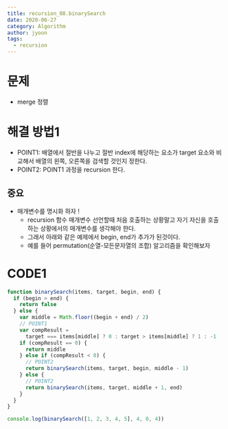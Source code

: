 ```yaml
---
title: recursion_08.binarySearch
date: 2020-06-27
category: Algorithm
author: jyoon
tags:
  - recursion
---
```

 
# 문제

- merge 정렬

# 해결 방법1

- POINT1: 배열에서 절반을 나누고 절반 index에 해당하는 요소가 target 요소와 비교해서 배열의 왼쪽, 오른쪽을 검색할 것인지 정한다.
- POINT2: POINT1 과정을 recursion 한다.

## 중요

- 매개변수를 명시화 하자 !
    - recursion 함수 매개변수 선언할때 처음 호출하는 상황말고 자기 자신을 호출하는 상황에서의 매개변수를 생각해야 한다.
    - 그래서 아래와 같은 예제에서 begin, end가 추가가 된것이다.
    - 예를 들어 permutation(순열-모든문자열의 조합) 알고리즘을 확인해보자

# CODE1

```js
function binarySearch(items, target, begin, end) {
  if (begin > end) {
    return false
  } else {
    var middle = Math.floor((begin + end) / 2)
    // POINT1
    var compResult =
      target === items[middle] ? 0 : target > items[middle] ? 1 : -1
    if (compResult == 0) {
      return middle
    } else if (compResult < 0) {
      // POINT2
      return binarySearch(items, target, begin, middle - 1)
    } else {
      // POINT2
      return binarySearch(items, target, middle + 1, end)
    }
  }
}

console.log(binarySearch([1, 2, 3, 4, 5], 4, 0, 4))
```
